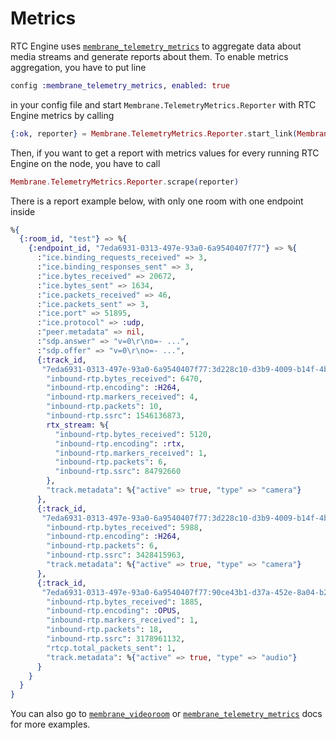 # Metrics

RTC Engine uses [`membrane_telemetry_metrics`](https://github.com/membraneframework/membrane_telemetry_metrics) to aggregate data about media streams and generate reports about them.
To enable metrics aggregation, you have to put line 
```elixir
config :membrane_telemetry_metrics, enabled: true
```
in your config file and start `Membrane.TelemetryMetrics.Reporter` with RTC Engine metrics by calling
```elixir 
{:ok, reporter} = Membrane.TelemetryMetrics.Reporter.start_link(Membrane.RTC.Engine.Metrics.metrics())
```

Then, if you want to get a report with metrics values for every running RTC Engine on the node, you have to call
```elixir
Membrane.TelemetryMetrics.Reporter.scrape(reporter)
```

There is a report example below, with only one room with one endpoint inside
```elixir
%{
  {:room_id, "test"} => %{
    {:endpoint_id, "7eda6931-0313-497e-93a0-6a9540407f77"} => %{
      :"ice.binding_requests_received" => 3,
      :"ice.binding_responses_sent" => 3,
      :"ice.bytes_received" => 20672,
      :"ice.bytes_sent" => 1634,
      :"ice.packets_received" => 46,
      :"ice.packets_sent" => 3,
      :"ice.port" => 51895,
      :"ice.protocol" => :udp,
      :"peer.metadata" => nil,
      :"sdp.answer" => "v=0\r\no=- ...", 
      :"sdp.offer" => "v=0\r\no=- ...", 
      {:track_id,
       "7eda6931-0313-497e-93a0-6a9540407f77:3d228c10-d3b9-4009-b14f-4b0f2b89f7ba:l"} => %{
        "inbound-rtp.bytes_received": 6470,
        "inbound-rtp.encoding": :H264,
        "inbound-rtp.markers_received": 4,
        "inbound-rtp.packets": 10,
        "inbound-rtp.ssrc": 1546136873,
        rtx_stream: %{
          "inbound-rtp.bytes_received": 5120,
          "inbound-rtp.encoding": :rtx,
          "inbound-rtp.markers_received": 1,
          "inbound-rtp.packets": 6,
          "inbound-rtp.ssrc": 84792660
        },
        "track.metadata": %{"active" => true, "type" => "camera"}
      },
      {:track_id,
       "7eda6931-0313-497e-93a0-6a9540407f77:3d228c10-d3b9-4009-b14f-4b0f2b89f7ba:m"} => %{
        "inbound-rtp.bytes_received": 5988,
        "inbound-rtp.encoding": :H264,
        "inbound-rtp.packets": 6,
        "inbound-rtp.ssrc": 3428415963,
        "track.metadata": %{"active" => true, "type" => "camera"}
      },
      {:track_id,
       "7eda6931-0313-497e-93a0-6a9540407f77:90ce43b1-d37a-452e-8a04-b2883e7d54dc:"} => %{
        "inbound-rtp.bytes_received": 1885,
        "inbound-rtp.encoding": :OPUS,
        "inbound-rtp.markers_received": 1,
        "inbound-rtp.packets": 18,
        "inbound-rtp.ssrc": 3178961132,
        "rtcp.total_packets_sent": 1,
        "track.metadata": %{"active" => true, "type" => "audio"}
      }
    }
  }
}
```

You can also go to [`membrane_videoroom`](https://github.com/membraneframework/membrane_videoroom) or [`membrane_telemetry_metrics`](https://github.com/membraneframework/membrane_telemetry_metrics) docs for more examples.
